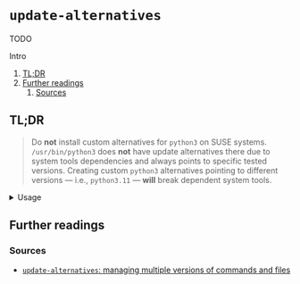 # `update-alternatives`

TODO

Intro

<!-- Remove this line to uncomment if used
## Table of contents <!-- omit in toc -->

1. [TL;DR](#tldr)
1. [Further readings](#further-readings)
   1. [Sources](#sources)

## TL;DR

> Do **not** install custom alternatives for `python3` on SUSE systems.<br/>
> `/usr/bin/python3` does **not** have update alternatives there due to system tools dependencies and always points to
> specific tested versions. Creating custom `python3` alternatives pointing to different versions — i.e., `python3.11`
> — **will** break dependent system tools.

<details>
  <summary>Usage</summary>

```sh
# Get configured alternatives and their values.
update-alternatives --get-selections

# Show the full list of alternatives for commands.
update-alternatives --display 'java'

# *Interactively* change the default alternative for commands.
update-alternatives --config 'java'
update-alternatives --config --all
```

</details>

## Further readings

### Sources

- [`update-alternatives`: managing multiple versions of commands and files][update-alternatives: managing multiple versions of commands and files]

<!--
  Reference
  ═╬═Time══
  -->

<!-- In-article sections -->
<!-- Knowledge base -->
<!-- Files -->
<!-- Upstream -->
[update-alternatives: managing multiple versions of commands and files]: https://documentation.suse.com/sles/15-SP5/html/SLES-all/cha-update-alternative.html

<!-- Others -->
